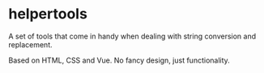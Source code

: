 # helpertools
A set of tools that come in handy when dealing with string conversion and replacement.

Based on HTML, CSS and Vue. No fancy design, just functionality.
